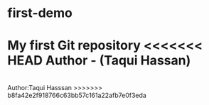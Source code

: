 # first-demo
My first Git repository
<<<<<<< HEAD
Author - (Taqui  Hassan)
=======
<br>
Author:Taqui Hasssan
>>>>>>> b8fa42e2f918766c63bb57c161a22afb7e0f3eda
